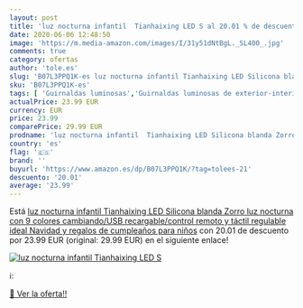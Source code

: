 ```yaml
---
layout: post
title: 'luz nocturna infantil  Tianhaixing LED S al 20.01 % de descuento'
date: 2020-06-06 12:48:50
image: 'https://m.media-amazon.com/images/I/31y51dNtBgL._SL400_.jpg'
comments: true
category: ofertas
author: 'tole.es'
slug: 'B07L3PPQ1K-es luz nocturna infantil Tianhaixing LED Silicona blanda...'
sku: 'B07L3PPQ1K-es'
tags: [ 'Guirnaldas luminosas','Guirnaldas luminosas de exterior-interior','Guirnaldas luminosas de interior','Iluminación','navidad', ]
actualPrice: 23.99 EUR
currency: EUR
price: 23.99
comparePrice: 29.99 EUR
prodname: 'luz nocturna infantil  Tianhaixing LED Silicona blanda Zorro luz nocturna con 9 colores cambiando/USB recargable/control remoto y táctil regulable  ideal Navidad y regalos de cumpleaños para niños'
country: 'es'
flag: '🇪🇸'
brand: ''
buyurl: 'https://www.amazon.es/dp/B07L3PPQ1K/?tag=tolees-21'
descuento: '20.01'
average: '23.99'
---
```


Está [luz nocturna infantil  Tianhaixing LED Silicona blanda Zorro luz nocturna con 9 colores cambiando/USB recargable/control remoto y táctil regulable  ideal Navidad y regalos de cumpleaños para niños](https://www.amazon.es/dp/B07L3PPQ1K/?tag=tolees-21) con 20.01 de descuento por 23.99 EUR (original: 29.99 EUR) en el siguiente enlace!

[![luz nocturna infantil  Tianhaixing LED S](https://m.media-amazon.com/images/I/31y51dNtBgL._SL400_.jpg)](https://www.amazon.es/dp/B07L3PPQ1K/?tag=tolees-21)

ℹ️:


[🛒 Ver la oferta!!](https://www.amazon.es/dp/B07L3PPQ1K/?tag=tolees-21)
